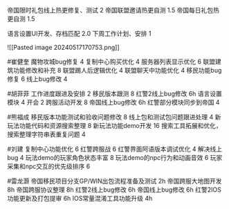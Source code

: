 帝国限时礼包线上热更修复、测试  2
帝国联盟邀请热更自测  1.5
帝国每日礼包热更自测  1.5

语言设置UI开发、存档匹配 2.0
下周工作计划、安排 1

![[Pasted image 20240517170753.png]]

#崔健奎
魔物攻城bug修复  4
复制中心购买优化  4
服务器列表显示优化  6
联盟建筑功能修改和补充   8
联盟踢人后逻辑优化  4
联盟聊天中功能优化 4
移民功能bug修复  6
线上bug修改  4

#胡菲菲 
工作进度跟进及安排 2
移民版本跟测 8
红警2线上bug修改 6h
语言设置模块 4
开会 2
跨服活动开发 8
帝国线上bug修改 6h
红警部分模块同步到帝国 4

#熊福成
移民版本功能测试和验收问题修改                            8
线上包和测试包问题跟进处理          4
新玩法功能代码和资源搜索整理      8
新玩法功能demo开发                      16
搜索工具拓展和优化，搜索整理字符串表重复问题    4

#刘建
复制中心功能优化 6
红警跨服战 6
红警界面阿语版本调试优化 4
解决线上bug 4
玩法demo的玩家角色状态丰富  8
玩法demo的npc行为和动画音效 6
玩家采集和npc交互的优先级排序 6

#雷龙灏 
帝国移民项目分支GP/WIN出包流程准备及测试 2h
帝国跨服大地图开发 8h
帝国跨服协议整理 8h
红警2线上bug修改 6h
帝国线上bug修改 6h
红警2IOS功能更新及打包提审 6h
IOS常量混淆工具功能升级 4h
